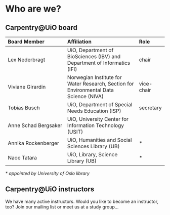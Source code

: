 # Who are we?

## Carpentry@UiO board

| Board Member                    | Affiliation                                                                           | Role         |
| :------------------------------ | :------------------------------------------------------------------------------------ | :----------- |
| Lex&nbsp;Nederbragt             | UiO, Department of BioSciences (IBV) and Department of Informatics (IFI)              | chair        |
| Viviane&nbsp;Girardin           | Norwegian Institute for Water Research, Section for Environmental Data Science (NIVA) | vice-chair   |
| Tobias&nbsp;Busch               | UiO, Department of Special Needs Education (ISP)                                      | secretary    |
| Anne&nbsp;Schad&nbsp;Bergsaker  | UiO, University Center for Information Technology (USIT)                              |              |
| Annika&nbsp;Rockenberger        | UiO, Humanities and Social Sciences Library (UB)                                      | *            |
| Naoe&nbsp;Tatara                | UiO, Library, Science Library (UB)                                                    | *            |

_\* appointed by University of Oslo library_


## Carpentry@UiO instructors

We have many active instructors. Would you like to become an instructor, too? Join our mailing list or meet us at a study group...